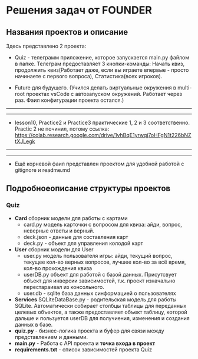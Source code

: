 # Решения задач от **FOUNDER**

## Названия проектов и описание 

Здесь представлено 2 проекта:

 - Quiz - телеграмм приложение, которое запускается main.py файлом в папке. Телеграм предоставляет 3 кнопки-команды: Начать квиз, продолжить квиз(Работает даже, если вы играете впервые - просто начинаете с первого вопроса), Статистика(всех игроков). 

 - Future для будущего. (Учился делать виртуальные окружения в multi-root проектах vsCode с автозапуском окружений. Работает через раз. Фаил конфигурации проекта остался.)

---
---

 - lesson10, Practice2 и Practice3 практические 1, 2 и 3 соответственно. Practic 2 не починил, потому ссылка: https://colab.research.google.com/drive/1vhBqE1yrwqj7oHFgN1t226bNZtXJLegk

---
---

 - Ещё корневой фаил представлен проектом для удобной работой с gitignore и readme.md

## Подробноеописание структуры проектов

### Quiz

 - **Card** сборник модели для работы с картами
    - card.py модель карточки с вопросом для квиза: айди, вопрос, неверные ответы и верный.
    - deck.json - данные для составления карт
    - deck.py - объект для управления колодой карт
 - **User** сборник модели для User
    - user.py модель пользователя игры: айди, текущий вопрос, текущее кол-во верных вопросов, лучшее кол-во за всё время, кол-во прохождения квиза
    - userDB.py объект для работой с базой данных. Присутсвует объект для инверсии зависимостей, т.к. проект изначально перестараивал из консольного.
    - user.db - sqlite база данных синформацией о пользователях
 - **Services** SQLiteDataBase.py - родительская модель для работы SQLite. Автоматически собирает столбцы таблицы для переданных целевых объектов, а также предоставляет объект таблицу, которой дальше и пользуется userDB для получиения, изменения и создания данных в базе.
 - **quiz.py** - бизнес-логика проекта и буфер для связи между представлением и данными.
 - **main.py** - Работа с API проекта и **точка входа в проект**
 - **requirements.txt** - список зависимостей проекта Quiz
